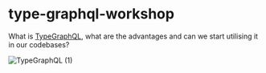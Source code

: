 # type-graphql-workshop

What is [TypeGraphQL](https://typegraphql.com/docs/introduction.html), what are the advantages and can we start utilising it in our codebases?

![TypeGraphQL (1)](https://github.com/shtbik/type-graphql-workshop/assets/12717213/69b6fd5b-5558-4d47-aafa-7bd2689c12ef)
